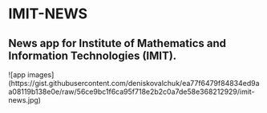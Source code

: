 # IMIT-NEWS
<h2>News app for Institute of Mathematics and Information Technologies (IMIT).</h2>
![app images](https://gist.githubusercontent.com/deniskovalchuk/ea77f6479f84834ed9aa08119b138e0e/raw/56ce9bc1f6ca95f718e2b2c0a7de58e368212929/imit-news.jpg)
